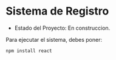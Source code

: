<h1> Sistema de Registro </h1>

- Estado del Proyecto: En construccion.

Para ejecutar el sistema, debes poner:

```npm install react```
